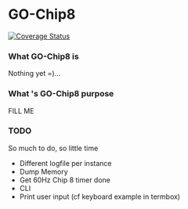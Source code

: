GO-Chip8
========
[![Coverage Status](https://coveralls.io/repos/Oicho/GO-Chip8/badge.png)](https://coveralls.io/r/Oicho/GO-Chip8)
### What GO-Chip8 is
Nothing yet =)...


### What 's GO-Chip8 purpose
FILL ME

### TODO
So much to do, so little time

- Different logfile per instance
- Dump Memory
- Get 60Hz Chip 8 timer done
- CLI
- Print user input (cf keyboard example in termbox)

